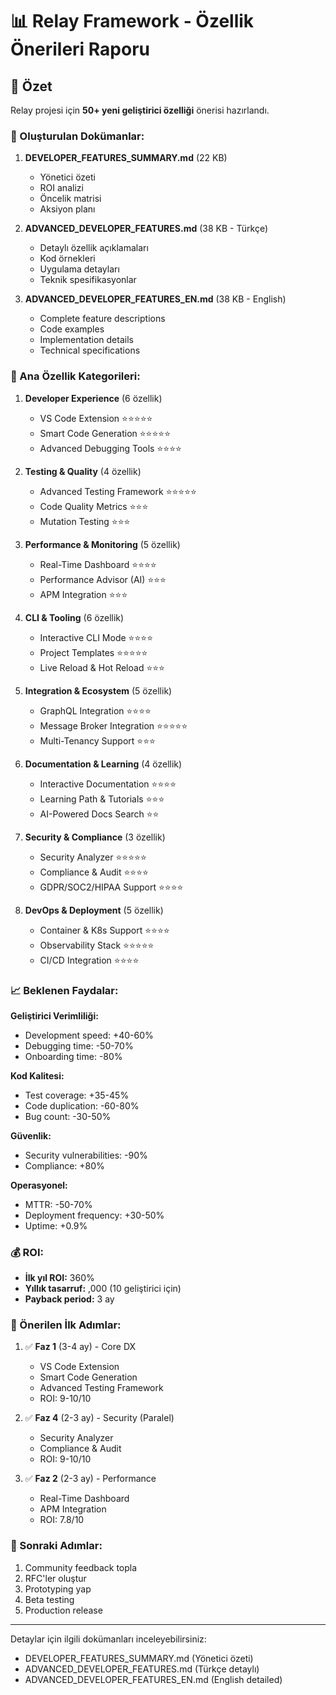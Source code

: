 # 📊 Relay Framework - Özellik Önerileri Raporu

## 🎯 Özet

Relay projesi için **50+ yeni geliştirici özelliği** önerisi hazırlandı.

### 📁 Oluşturulan Dokümanlar:

1. **DEVELOPER_FEATURES_SUMMARY.md** (22 KB)
   - Yönetici özeti
   - ROI analizi
   - Öncelik matrisi
   - Aksiyon planı

2. **ADVANCED_DEVELOPER_FEATURES.md** (38 KB - Türkçe)
   - Detaylı özellik açıklamaları
   - Kod örnekleri
   - Uygulama detayları
   - Teknik spesifikasyonlar

3. **ADVANCED_DEVELOPER_FEATURES_EN.md** (38 KB - English)
   - Complete feature descriptions
   - Code examples
   - Implementation details
   - Technical specifications

### 🎯 Ana Özellik Kategorileri:

1. **Developer Experience** (6 özellik)
   - VS Code Extension ⭐⭐⭐⭐⭐
   - Smart Code Generation ⭐⭐⭐⭐⭐
   - Advanced Debugging Tools ⭐⭐⭐⭐

2. **Testing & Quality** (4 özellik)
   - Advanced Testing Framework ⭐⭐⭐⭐⭐
   - Code Quality Metrics ⭐⭐⭐
   - Mutation Testing ⭐⭐⭐

3. **Performance & Monitoring** (5 özellik)
   - Real-Time Dashboard ⭐⭐⭐⭐
   - Performance Advisor (AI) ⭐⭐⭐
   - APM Integration ⭐⭐⭐

4. **CLI & Tooling** (6 özellik)
   - Interactive CLI Mode ⭐⭐⭐⭐
   - Project Templates ⭐⭐⭐⭐⭐
   - Live Reload & Hot Reload ⭐⭐⭐

5. **Integration & Ecosystem** (5 özellik)
   - GraphQL Integration ⭐⭐⭐⭐
   - Message Broker Integration ⭐⭐⭐⭐⭐
   - Multi-Tenancy Support ⭐⭐⭐

6. **Documentation & Learning** (4 özellik)
   - Interactive Documentation ⭐⭐⭐⭐
   - Learning Path & Tutorials ⭐⭐⭐
   - AI-Powered Docs Search ⭐⭐

7. **Security & Compliance** (3 özellik)
   - Security Analyzer ⭐⭐⭐⭐⭐
   - Compliance & Audit ⭐⭐⭐⭐
   - GDPR/SOC2/HIPAA Support ⭐⭐⭐⭐

8. **DevOps & Deployment** (5 özellik)
   - Container & K8s Support ⭐⭐⭐⭐
   - Observability Stack ⭐⭐⭐⭐⭐
   - CI/CD Integration ⭐⭐⭐⭐

### 📈 Beklenen Faydalar:

**Geliştirici Verimliliği:**
- Development speed: +40-60%
- Debugging time: -50-70%
- Onboarding time: -80%

**Kod Kalitesi:**
- Test coverage: +35-45%
- Code duplication: -60-80%
- Bug count: -30-50%

**Güvenlik:**
- Security vulnerabilities: -90%
- Compliance: +80%

**Operasyonel:**
- MTTR: -50-70%
- Deployment frequency: +30-50%
- Uptime: +0.9%

### 💰 ROI:

- **İlk yıl ROI:** 360%
- **Yıllık tasarruf:** \,000 (10 geliştirici için)
- **Payback period:** 3 ay

### 🚀 Önerilen İlk Adımlar:

1. ✅ **Faz 1** (3-4 ay) - Core DX
   - VS Code Extension
   - Smart Code Generation
   - Advanced Testing Framework
   - ROI: 9-10/10

2. ✅ **Faz 4** (2-3 ay) - Security (Paralel)
   - Security Analyzer
   - Compliance & Audit
   - ROI: 9-10/10

3. ✅ **Faz 2** (2-3 ay) - Performance
   - Real-Time Dashboard
   - APM Integration
   - ROI: 7.8/10

### 📝 Sonraki Adımlar:

1. Community feedback topla
2. RFC'ler oluştur
3. Prototyping yap
4. Beta testing
5. Production release

---

Detaylar için ilgili dokümanları inceleyebilirsiniz:
- DEVELOPER_FEATURES_SUMMARY.md (Yönetici özeti)
- ADVANCED_DEVELOPER_FEATURES.md (Türkçe detaylı)
- ADVANCED_DEVELOPER_FEATURES_EN.md (English detailed)

